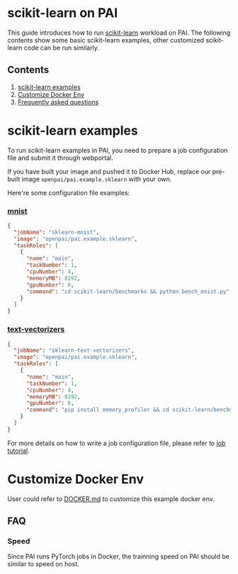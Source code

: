 <!--
  Copyright (c) Microsoft Corporation
  All rights reserved.

  MIT License

  Permission is hereby granted, free of charge, to any person obtaining a copy of this software and associated
  documentation files (the "Software"), to deal in the Software without restriction, including without limitation
  the rights to use, copy, modify, merge, publish, distribute, sublicense, and/or sell copies of the Software, and
  to permit persons to whom the Software is furnished to do so, subject to the following conditions:
  The above copyright notice and this permission notice shall be included in all copies or substantial portions of the Software.

  THE SOFTWARE IS PROVIDED *AS IS*, WITHOUT WARRANTY OF ANY KIND, EXPRESS OR IMPLIED, INCLUDING
  BUT NOT LIMITED TO THE WARRANTIES OF MERCHANTABILITY, FITNESS FOR A PARTICULAR PURPOSE AND
  NONINFRINGEMENT. IN NO EVENT SHALL THE AUTHORS OR COPYRIGHT HOLDERS BE LIABLE FOR ANY CLAIM,
  DAMAGES OR OTHER LIABILITY, WHETHER IN AN ACTION OF CONTRACT, TORT OR OTHERWISE, ARISING FROM,
  OUT OF OR IN CONNECTION WITH THE SOFTWARE OR THE USE OR OTHER DEALINGS IN THE SOFTWARE.
-->


# scikit-learn on PAI

This guide introduces how to run [scikit-learn](http://scikit-learn.org/stable/) workload on PAI.
The following contents show some basic scikit-learn examples, other customized scikit-learn code can be run similarly.


## Contents

1. [scikit-learn examples](#scikit-learn-examples)
2. [Customize Docker Env](#customize-docker-env)
3. [Frequently asked questions](#faq)

# scikit-learn examples

To run scikit-learn examples in PAI, you need to prepare a job configuration file and submit it through webportal.

If you have built your image and pushed it to Docker Hub, replace our pre-built image `openpai/pai.example.sklearn` with your own.

Here're some configuration file examples:

### [mnist](https://github.com/scikit-learn/scikit-learn/blob/master/benchmarks/bench_mnist.py)
```json
{
  "jobName": "sklearn-mnist",
  "image": "openpai/pai.example.sklearn",
  "taskRoles": [
    {
      "name": "main",
      "taskNumber": 1,
      "cpuNumber": 4,
      "memoryMB": 8192,
      "gpuNumber": 0,
      "command": "cd scikit-learn/benchmarks && python bench_mnist.py"
    }
  ]
}
```

### [text-vectorizers](https://github.com/scikit-learn/scikit-learn/blob/master/benchmarks/bench_text_vectorizers.py)
```json
{
  "jobName": "sklearn-text-vectorizers",
  "image": "openpai/pai.example.sklearn",
  "taskRoles": [
    {
      "name": "main",
      "taskNumber": 1,
      "cpuNumber": 4,
      "memoryMB": 8192,
      "gpuNumber": 0,
      "command": "pip install memory_profiler && cd scikit-learn/benchmarks && python bench_text_vectorizers.py"
    }
  ]
}
```

For more details on how to write a job configuration file, please refer to [job tutorial](../../docs/job_tutorial.md#json-config-file-for-job-submission).

# Customize Docker Env

User could refer to [DOCKER.md](./DOCKER.md) to customize this example docker env.

## FAQ

### Speed

Since PAI runs PyTorch jobs in Docker, the trainning speed on PAI should be similar to speed on host.
